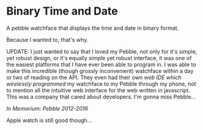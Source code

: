 # Binary Time and Date
A pebble watchface that displays the time and date in binary format.

Because I wanted to, that's why.

UPDATE: I just wanted to say that I loved my Pebble, not only for it's simple, yet robust design, or it's equally simple yet robust interface, it was one of the easiest platforms that I have ever been able to program in. I was able to make this incredible (though grossly inconvenient) watchface within a day or two of reading on the API. They even had their own _web IDE which wirelessly programmed_ my watchface to my Pebble through my phone, not to mention all the intuitive web interface for the web written in javascript. This was a company that cared about developers.
I'm gonna miss Pebble...

_In Memorium: Pebble 2012-2016_






Apple watch is still good though...

